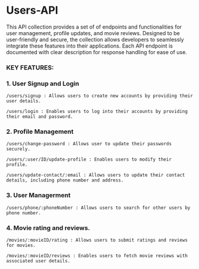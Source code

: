 # Users-API
This API collection provides a set of of endpoints and functionalities for user management, profile updates, and movie reviews. Designed to be user-friendly and secure, the collection allows developers to seamlessly integrate these features into their applications. Each API endpoint is documented with clear description for response handling for ease of use.

### KEY FEATURES:

### 1. User Signup and Login

    /users/signup : Allows users to create new accounts by providing their user details.
   
    /users/login : Enables users to log into their accounts by providing their email and password.

### 2. Profile Management
    /users/change-password : Allows user to update their passwords securely.
    
    /users/:user/ID/update-profile : Enables users to modify their profile.
    
    /users/update-contact/:email : Allows users to update their contact details, including phone number and address.

### 3. User Managerment
    /users/phone/:phoneNumber : Allows users to search for other users by phone number.

### 4. Movie rating and reviews.
    /movies/:movieID/rating : Allows users to submit ratings and reviews for movies.
    
    /movies/:movieID/reviews : Enables users to fetch movie reviews with associated user details.



